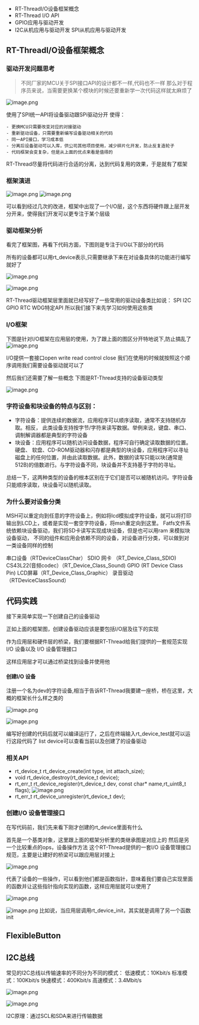 
- RT-ThreadI/O设备框架概念 
- RT-Thread I/O API
- GPIO应用与驱动开发
- I2C从机应用与驱动开发 SPI从机应用与驱动开发

## RT-ThreadI/O设备框架概念

### 驱动开发问题思考

>不同厂家的MCU关于SPI接口API的设计都不一样,代码也不一样
>那么对于程序员来说，当需要更换某个模块的时候还要重新学一次代码这样就太麻烦了

![image.png](https://gitee.com/alicization/2024-rsoc-rtthread/raw/master/imgs/202407262055744.png)

使用了SPI统一API将设备驱动跟SPi驱动分开
使得：
```
- 更换MCU只需要改变对应的对接驱动
- 重新驱动设备，只需要重新编写设备驱动相关的代码
- 同一API接口，学习成本低
- 分离后设备驱动可以入库，供公司其他项目使用，减少碎片化开发，防止反复造轮子
- 代码框架会变复杂，但是从上面的优点来看是值得的
```

RT-Thread尽量将代码进行合适的分离，达到代码复用的效果，于是就有了框架
### 框架演进

![image.png](https://gitee.com/alicization/2024-rsoc-rtthread/raw/master/imgs/202407262059817.png)
![image.png](https://gitee.com/alicization/2024-rsoc-rtthread/raw/master/imgs/202407262100832.png)

可以看到经过几次的改进，框架中出现了一个I/O层，这个东西将硬件跟上层开发分开来，使得我们开发可以更专注于某个层级

### 驱动框架分析

看完了框架图，再看下代码方面，下图则是专注于I/O以下部分的代码

所有的设备都可以用rt_device表示,只需要继承下来在对设备具体的功能进行编写就好了

![image.png](https://gitee.com/alicization/2024-rsoc-rtthread/raw/master/imgs/202407262102060.png)


![image.png](https://gitee.com/alicization/2024-rsoc-rtthread/raw/master/imgs/202407272343668.png)


RT-Thread驱动框架层里面就已经写好了一些常用的驱动设备类比如说：
SPI I2C GPIO RTC WDG特定API
所以我们接下来先学习如何使用这些类
### I/O框架

下图是针对I/O框架在应用层的使用，为了跟上面的图区分开特地说下,防止搞乱了
 ![image.png](https://gitee.com/alicization/2024-rsoc-rtthread/raw/master/imgs/202407270336071.png)

I/O提供一套接口open write read control close
我们在使用的时候就按照这个顺序调用我们需要设备驱动就可以了

然后我们还需要了解一些概念
下图是RT-Thread支持的设备驱动类型

![image.png](https://gitee.com/alicization/2024-rsoc-rtthread/raw/master/imgs/202407272346146.png)

### 字符设备和块设备的特点与区别：

- 字符设备：提供连续的数据流，应用程序可以顺序读取，通常不支持随机存取。相反，
此类设备支持按字节/字符来读写数据。举例来说，键盘、串口、调制解调器都是典型的字符设备
- 块设备：应用程序可以随机访问设备数据，程序可自行确定读取数据的位置。硬盘、
软盘、CD-ROM驱动器和闪存都是典型的块设备，应用程序可以寻址磁盘上的任何位置，并由此读取数据。此外，数据的读写只能以块(通常是512B)的倍数进行。与字符设备不同，块设备并不支持基于字符的寻址。

总结一下，这两种类型的设备的根本区别在于它们是否可以被随机访问。字符设备只能顺序读取，块设备可以随机读取。

### 为什么要对设备分类

MSH可以重定向到任意的字符设备上，例如将lcd模拟成字符设备，就可以将打印输出到LCD上，或者是实现一套空字符设备，将msh重定向到这里。
Fatfs文件系统依赖块设备驱动，我们将SD卡读写实现成块设备，但是也可以用ram 来模拟块设备驱动，
不同的组件和应用会依赖不同的设备，对设备进行分类，可以做到对一类设备同样的控制

串口设备（RTDeviceClassChar） 
SDIO 网卡 （RT_Device_Class_SDIO)
CS43L22(音频codec）（RT_Device_Class_Sound) 
GPIO (RT Device Class Pin)
LCD屏幕（RT_Device_Class_Graphic）
录音驱动（RTDeviceClassSound）

## 代码实践

接下来简单实现一下创建自己的设备驱动

正如上面的框架图，创建设备驱动应该是要包括I/O层及往下的实现

作为应用层和硬件层的桥梁，我们要根据RT-Thread给我们提供的一套规范实现I/O 设备以及 I/O 设备管理接口

这样应用层才可以通过桥梁找到设备并使用他
#### 创建I/O 设备

注册一个名为dev的字符设备,相当于告诉RT-Thread我要建一座桥，桥在这里，大概的框架长什么样之类的

![image.png](https://gitee.com/alicization/2024-rsoc-rtthread/raw/master/imgs/202407280121317.png)

![image.png](https://gitee.com/alicization/2024-rsoc-rtthread/raw/master/imgs/202407280123591.png)

编写好创建的代码后就可以编译运行了，之后在终端输入rt_device_test就可以运行这段代码了
list device可以查看当前以及创建了的设备驱动

### 相关API

- rt_device_t rt_device_create(int type, int attach_size);
- void rt_device_destroy(rt_device_t device);
- rt_err_t rt_device_register(rt_device_t dev, const char* name,rt_uint8_t flags);
![image.png](https://gitee.com/alicization/2024-rsoc-rtthread/raw/master/imgs/202407280119833.png)
- rt_err_t rt_device_unregister(rt_device_t dev);

### 创建I/O 设备管理接口

在写代码前，我们先来看下刚才创建的rt_device里面有什么

首先是一个基类对象，这里跟上面的框架分析里的类继承图是对应上的
然后是另一个比较重点的ops，设备操作方法
这个RT-Thread提供的一套I/O 设备管理接口规范，主要是让建好的桥梁可以跟应用层对接上

![image.png](https://gitee.com/alicization/2024-rsoc-rtthread/raw/master/imgs/202407280155026.png)

代表了设备的一些操作，可以看到他们都是函数指针，意味着我们要自己实现里面的函数并让这些指针指向实现的函数，这样应用层就可以使用了

![image.png](https://gitee.com/alicization/2024-rsoc-rtthread/raw/master/imgs/202407280154544.png)

![image.png](https://gitee.com/alicization/2024-rsoc-rtthread/raw/master/imgs/202407280203905.png)
比如说，当应用层调用rt_device_init，其实就是调用了另一个函数init

## FlexibleButton

## I2C总线

常见的I2C总线以传输速率的不同分为不同的模式：
低速模式：10Kbit/s
标准模式：100Kbit/s
快速模式：400Kbit/s
高速模式：3.4Mbit/s

![image.png](https://gitee.com/alicization/2024-rsoc-rtthread/raw/master/imgs/202407280623234.png)

 


![image.png](https://gitee.com/alicization/2024-rsoc-rtthread/raw/master/imgs/202407280623897.png)


I2C原理：通过SCL和SDA来进行传输数据

